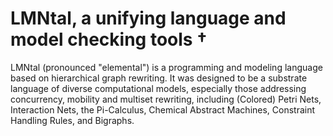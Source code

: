 # LMNtal, a unifying language and model checking tools †
LMNtal (pronounced "elemental") is a programming and modeling language based on hierarchical graph rewriting.
It was designed to be a substrate language of diverse computational models, especially those addressing concurrency, 
mobility and multiset rewriting, including (Colored) Petri Nets, Interaction Nets, the Pi-Calculus, Chemical Abstract Machines, 
Constraint Handling Rules, and Bigraphs. 

<!--

It features point-to-point links to represent connectivity,
membranes to represent hierarchy and locality, and
graphical view of programs and computation.

Our full-fledged implementation supports nondeterministic state-space search 
and LTL model checking as well as ordinary graph-rewriting execution, 
making it an expressive verification tool.

Various unique features have been integrated into LaViT (LMNtal Visual Tools), 
an integrated development environment of LMNtal, that supports graph visualizer and 
state-space visualizer that turns out to be very useful for understanding as well as debugging your models and programs.


**Here are some ideas to get you started:**

🙋‍♀️ A short introduction - what is your organization all about?
🌈 Contribution guidelines - how can the community get involved?
👩‍💻 Useful resources - where can the community find your docs? Is there anything else the community should know?
🍿 Fun facts - what does your team eat for breakfast?
🧙 Remember, you can do mighty things with the power of [Markdown](https://docs.github.com/github/writing-on-github/getting-started-with-writing-and-formatting-on-github/basic-writing-and-formatting-syntax)
-->
